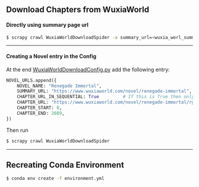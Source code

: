 ## Download Chapters from WuxiaWorld

#### Directly using summary page url

```bash
$ scrapy crawl WuxiaWorldDownloadSpider -a summary_url=<wuxia_worl_summary_page_url>
```

------

#### Creating a Novel entry in the Config

At the end [WuxiaWorldDownloadConfig.py](./webnovel_scrapy/config/WuxiaWorldDownloadConfig.py) add the following entry:

```python
NOVEL_URLS.append({
    NOVEL_NAME: "Renegade Immortal",
    SUMMARY_URL: "https://www.wuxiaworld.com/novel/renegade-immortal",
    CHAPTER_URL_IN_SEQUENTIAL: True			# If this is True then only following are useful
    CHAPTER_URL: "https://www.wuxiaworld.com/novel/renegade-immortal/rge-chapter-{}",
    CHAPTER_START: 0,
    CHAPTER_END: 2089,
})
```

Then run

```bash
$ scrapy crawl WuxiaWorldDownloadSpider
```

------

## Recreating Conda Environment

```bash
$ conda env create -f environment.yml
```

